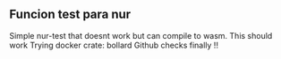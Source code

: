 ## Funcion test para nur
Simple nur-test that doesnt work but can compile to wasm.
This should work
Trying docker crate: bollard
Github checks finally !!
